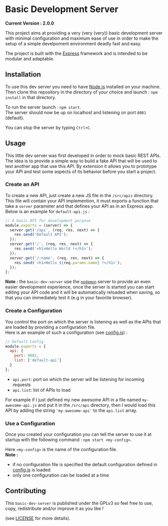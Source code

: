 # Basic Development Server
**Current Version : 2.0.0**

This project aims at providing a very (very (very)) basic development server with
minimal configuration and maximum ease of use in order to make the setup of a
simple develpoment environment deadly fast and easy.

The project is built with the [Express](https://expressjs.com/) framework and is
intended to be modular and adaptable.


## Installation

To use this dev server you need to have [Node.js](https://nodejs.org/en/download/)
installed on your machine.  
Then clone this repository in the directory of your choice and launch : `npm install`
in that directory.  

To run the server launch : `npm start`.  
The server should now be up on localhost and listening on port `8081` (default).

You can stop the server by typing `Ctrl+C`.


## Usage

This little dev server was first developed in order to mock basic REST APIs.
The idea is to provide a simple way to build a fake API that will be used to
test another app that use this API. By extension it allows you to prototype
your API and test some aspects of its behavior before you start a project.

### Create an API

To create a new API, just create a new JS file in the `/src/apis` directory.  
This file will contain your API implemention, it must exports a function that
take a `server` parameter and that defines your API as in an Express app.  
Below is an example for `default-api.js` :

```js
// A basic API for development purpose
module.exports = (server) => {
  server.get('/api', (req, res, next) => {
    res.send('Default API');
  });
  server.get('/', (req, res, next) => {
    res.send('<h1>Hello World !</h1>');
  });
  server.get('/:name', (req, res, next) => {
    res.send(`<h1>Hello ${req.params.name} !</h1>`);
  });
};
```

**Note :** the `basic-dev-server` use the [`nodemon`](https://nodemon.io/) server
to provide an even easier development experience, once the server is started you
can start editing your API code and it will be automatically reloaded when saving,
so that you can immediately test it (e.g in your favorite browser).

### Create a Configuration

You control the port on which the server is listening as well as the APIs that are 
loaded by providing a configuration file.  
Here is an example of such a configuration (see [config.js](./config.js)) :

```js
// Default Config
module.exports = {
  api: {
    port: 8081,
    list: ['default-api']
  }
};
```

 - `api.port`: port on which the server will be listening for incoming requests
 - `api.list`: list of APIs to load

For example if I just defined my new awesome API in a file named `my-awesome-api.js`
and put it in the `/src/api` directory, then I would load this API by adding the
string `'my-awesome-api'` to the `api.list` array.

### Use a Configuration

Once you created your configuration you can tell the server to use it at startup
with the following command : `npm start <my-config>`.

Here `<my-config>` is the name of the configuration file.  
**Note :**
 - if no configuration file is specified the default configuration defined in
  [config.js](./config.js) is loaded
 - only one configuration can be loaded at a time


## Contributing

This `basic-dev-server` is published under the GPLv3 so feel free to use, copy,
redistribute and/or improve it as you like !

(see [LICENSE](./LICENSE.txt) for more details).
